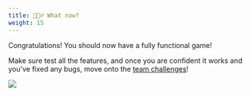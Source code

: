 ```yaml
---
title: 🤷🏽‍♂️ What now?
weight: 15
---
```


Congratulations!
You should now have a fully functional game!

Make sure test all the features, and once you are confident it works and you've fixed any bugs, move onto the [team challenges](../../teamwork/2_challenge)!

![](../../images/done3.gif)
